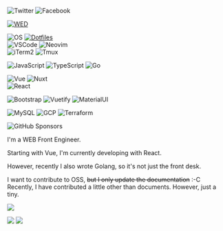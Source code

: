 ![Twitter](https://img.shields.io/badge/SNS-Twitter-1DA1F2?style=flat-square&logo=twitter&logoColor=white)
![Facebook](https://img.shields.io/badge/SNS-Facebook-1877F2?style=flat-square&logo=facebook&logoColor=white)

[![WED](https://img.shields.io/badge/Company-WED-D2D2C6?style=flat-square&logo=pinboard&logoColor=white)](https://github.com/wedinc)

![OS](https://img.shields.io/badge/OS-macOS-informational?style=flat-square&logo=apple&logoColor=white)
[![Dotfiles](https://img.shields.io/badge/Setup-Dotfiles-informational?style=flat-square&logo=files&logoColor=white)](https://github.com/br3ndonland/dotfiles)  
![VSCode](https://img.shields.io/badge/Editor-VSCode-007ACC?style=flat-square&logo=visual-studio-code&logoColor=white)
![Neovim](https://img.shields.io/badge/Editor-Neovim-57A143?style=flat-square&logo=neovim&logoColor=white)  
![iTerm2](https://img.shields.io/badge/Terminal-iTerm2-000000?style=flat-square&logo=iterm2&logoColor=white)
![Tmux](https://img.shields.io/badge/Terminal-Tmux-1BB91F?style=flat-square&logo=tmux&logoColor=white)

![JavaScript](https://img.shields.io/badge/Language-JavaScript-F7DF1E?style=flat-square&logo=javascript&logoColor=white)
![TypeScript](https://img.shields.io/badge/Language-TypeScript-3178C6?style=flat-square&logo=typescript&logoColor=white)
![Go](https://img.shields.io/badge/Language-Go-00ADD8?style=flat-square&logo=go&logoColor=white)

![Vue](https://img.shields.io/badge/JavaScript%20framework-Vue-4FC08D?style=flat-square&logo=vue.js&logoColor=white)
![Nuxt](https://img.shields.io/badge/JavaScript%20framework-Nuxt-00DC82?style=flat-square&logo=nuxt.js&logoColor=white)  
![React](https://img.shields.io/badge/JavaScript%20framework-React-61DAFB?style=flat-square&logo=react&logoColor=white)

![Bootstrap](https://img.shields.io/badge/UI%20framework-Bootstrap-7952B3?style=flat-square&logo=bootstrap&logoColor=white)
![Vuetify](https://img.shields.io/badge/UI%20framework-Vuetify-1867C0?style=flat-square&logo=vuetify&logoColor=white)
![MaterialUI](https://img.shields.io/badge/UI%20framework-Material%20UI-027FFF?style=flat-square)

![MySQL](https://img.shields.io/badge/Learning-PostgreSQL-4169E1?style=flat-square&logo=postgresql&logoColor=white)
![GCP](https://img.shields.io/badge/Learning-GCP-4285F4?style=flat-square&logo=google-cloud&logoColor=white)
![Terraform](https://img.shields.io/badge/Learning-Terraform-7B42BC?style=flat-square&logo=terraform&logoColor=white)

![GitHub Sponsors](https://img.shields.io/badge/GitHub%20Sponsors-Nuxt-EA4AAA?style=flat-square&logo=github-sponsors&logoColor=white)

I'm a WEB Front Engineer.

Starting with Vue, I'm currently developing with React.

However, recently I also wrote Golang, so it's not just the front desk.

I want to contribute to OSS, ~~but I only update the documentation~~ :-C  
Recently, I have contributed a little other than documents. However, just a tiny.

<!-- <img src="https://github-readme-stats.vercel.app/api?username=yasudanaoya&count_private=true&theme=vue-dark&hide_title=true&show_icons=true" alt="github stats for yasudanaoya">
 -->
[![](https://raw.githubusercontent.com/yasudanaoya/yasudanaoya/master/profile-summary-card-output/monokai/0-profile-details.svg)](https://github.com/vn7n24fzkq/github-profile-summary-cards)
<!-- [![](https://raw.githubusercontent.com/yasudanaoya/yasudanaoya/master/profile-summary-card-output/monokai/1-repos-per-language.svg)](https://github.com/vn7n24fzkq/github-profile-summary-cards) -->
[![](https://raw.githubusercontent.com/yasudanaoya/yasudanaoya/master/profile-summary-card-output/monokai/2-most-commit-language.svg)](https://github.com/vn7n24fzkq/github-profile-summary-cards)
[![](https://raw.githubusercontent.com/yasudanaoya/yasudanaoya/master/profile-summary-card-output/monokai/4-productive-time.svg)](https://github.com/vn7n24fzkq/github-profile-summary-cards)
<!-- [![](https://raw.githubusercontent.com/yasudanaoya/yasudanaoya/master/profile-summary-card-output/monokai/3-stats.svg)](https://github.com/vn7n24fzkq/github-profile-summary-cards) -->
